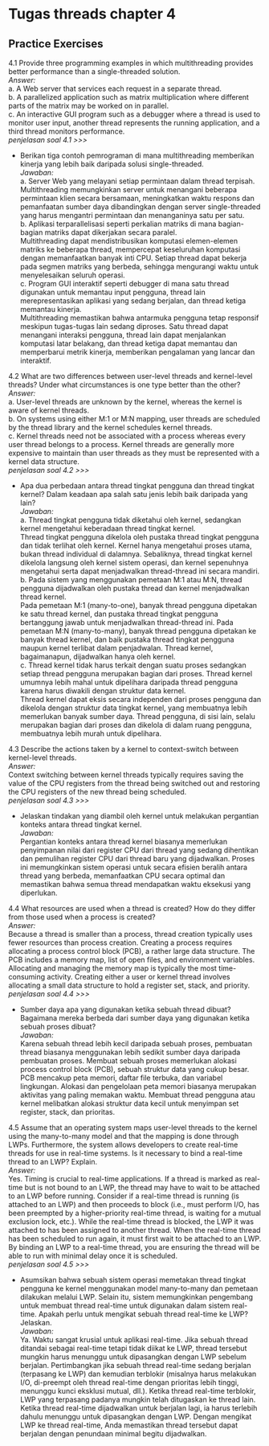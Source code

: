 # Tugas threads chapter 4 <br>
## **Practice Exercises** <br>
4.1 Provide three programming examples in which multithreading provides better performance than a single-threaded solution. <br>
*Answer:* <br>
a. A Web server that services each request in a separate thread. <br>
b. A parallelized application such as matrix multiplication where different parts of the matrix may be worked on in parallel. <br>
c. An interactive GUI program such as a debugger where a thread is used to monitor user input, another thread represents the running application, and a third thread monitors performance. <br>
*penjelasan soal 4.1 >>>* <br>
- Berikan tiga contoh pemrograman di mana multithreading memberikan kinerja yang lebih baik daripada solusi single-threaded. <br>
*Jawaban:* <br>
a. Server Web yang melayani setiap permintaan dalam thread terpisah. <br>
Multithreading memungkinkan server untuk menangani beberapa permintaan klien secara bersamaan, meningkatkan waktu respons dan pemanfaatan sumber daya dibandingkan dengan server single-threaded yang harus mengantri permintaan dan menanganinya satu per satu. <br>
b. Aplikasi terparallelisasi seperti perkalian matriks di mana bagian-bagian matriks dapat dikerjakan secara paralel. <br>
Multithreading dapat mendistribusikan komputasi elemen-elemen matriks ke beberapa thread, mempercepat keseluruhan komputasi dengan memanfaatkan banyak inti CPU. Setiap thread dapat bekerja pada segmen matriks yang berbeda, sehingga mengurangi waktu untuk menyelesaikan seluruh operasi. <br>
c. Program GUI interaktif seperti debugger di mana satu thread digunakan untuk memantau input pengguna, thread lain merepresentasikan aplikasi yang sedang berjalan, dan thread ketiga memantau kinerja. <br>
Multithreading memastikan bahwa antarmuka pengguna tetap responsif meskipun tugas-tugas lain sedang diproses. Satu thread dapat menangani interaksi pengguna, thread lain dapat menjalankan komputasi latar belakang, dan thread ketiga dapat memantau dan memperbarui metrik kinerja, memberikan pengalaman yang lancar dan interaktif. <br>

4.2 What are two differences between user-level threads and kernel-level threads? Under what circumstances is one type better than the other? <br>
*Answer:* <br>
a. User-level threads are unknown by the kernel, whereas the kernel is aware of kernel threads. <br>
b. On systems using either M:1 or M:N mapping, user threads are scheduled by the thread library and the kernel schedules kernel threads. <br>
c. Kernel threads need not be associated with a process whereas every user thread belongs to a process. Kernel threads are generally more expensive to maintain than user threads as they must be represented with a kernel data structure. <br>
*penjelasan soal 4.2 >>>* <br>
- Apa dua perbedaan antara thread tingkat pengguna dan thread tingkat kernel? Dalam keadaan apa salah satu jenis lebih baik daripada yang lain? <br>
*Jawaban:* <br>
a. Thread tingkat pengguna tidak diketahui oleh kernel, sedangkan kernel mengetahui keberadaan thread tingkat kernel. <br>
Thread tingkat pengguna dikelola oleh pustaka thread tingkat pengguna dan tidak terlihat oleh kernel. Kernel hanya mengetahui proses utama, bukan thread individual di dalamnya. Sebaliknya, thread tingkat kernel dikelola langsung oleh kernel sistem operasi, dan kernel sepenuhnya mengetahui serta dapat menjadwalkan thread-thread ini secara mandiri. <br>
b. Pada sistem yang menggunakan pemetaan M:1 atau M:N, thread pengguna dijadwalkan oleh pustaka thread dan kernel menjadwalkan thread kernel. <br>
Pada pemetaan M:1 (many-to-one), banyak thread pengguna dipetakan ke satu thread kernel, dan pustaka thread tingkat pengguna bertanggung jawab untuk menjadwalkan thread-thread ini. Pada pemetaan M:N (many-to-many), banyak thread pengguna dipetakan ke banyak thread kernel, dan baik pustaka thread tingkat pengguna maupun kernel terlibat dalam penjadwalan. Thread kernel, bagaimanapun, dijadwalkan hanya oleh kernel. <br>
c. Thread kernel tidak harus terkait dengan suatu proses sedangkan setiap thread pengguna merupakan bagian dari proses. Thread kernel umumnya lebih mahal untuk dipelihara daripada thread pengguna karena harus diwakili dengan struktur data kernel. <br>
Thread kernel dapat eksis secara independen dari proses pengguna dan dikelola dengan struktur data tingkat kernel, yang membuatnya lebih memerlukan banyak sumber daya. Thread pengguna, di sisi lain, selalu merupakan bagian dari proses dan dikelola di dalam ruang pengguna, membuatnya lebih murah untuk dipelihara. <br>

4.3 Describe the actions taken by a kernel to context-switch between kernel-level threads. <br>
*Answer:* <br>
Context switching between kernel threads typically requires saving the value of the CPU registers from the thread being switched out and restoring the CPU registers of the new thread being scheduled. <br>
*penjelasan soal 4.3 >>>* <br>
- Jelaskan tindakan yang diambil oleh kernel untuk melakukan pergantian konteks antara thread tingkat kernel. <br>
*Jawaban:* <br>
Pergantian konteks antara thread kernel biasanya memerlukan penyimpanan nilai dari register CPU dari thread yang sedang dihentikan dan pemulihan register CPU dari thread baru yang dijadwalkan. Proses ini memungkinkan sistem operasi untuk secara efisien beralih antara thread yang berbeda, memanfaatkan CPU secara optimal dan memastikan bahwa semua thread mendapatkan waktu eksekusi yang diperlukan. <br>

4.4 What resources are used when a thread is created? How do they differ from those used when a process is created? <br>
*Answer:* <br>
Because a thread is smaller than a process, thread creation typically uses fewer resources than process creation. Creating a process requires allocating a process control block (PCB), a rather large data structure. The PCB includes a memory map, list of open files, and environment variables. Allocating and managing the memory map is typically the most time-consuming activity. Creating either a user or kernel thread involves allocating a small data structure to hold a register set, stack, and priority. <br>
*penjelasan soal 4.4 >>>* <br>
- Sumber daya apa yang digunakan ketika sebuah thread dibuat? Bagaimana mereka berbeda dari sumber daya yang digunakan ketika sebuah proses dibuat? <br>
*Jawaban:* <br>
Karena sebuah thread lebih kecil daripada sebuah proses, pembuatan thread biasanya menggunakan lebih sedikit sumber daya daripada pembuatan proses. Membuat sebuah proses memerlukan alokasi process control block (PCB), sebuah struktur data yang cukup besar. PCB mencakup peta memori, daftar file terbuka, dan variabel lingkungan. Alokasi dan pengelolaan peta memori biasanya merupakan aktivitas yang paling memakan waktu. Membuat thread pengguna atau kernel melibatkan alokasi struktur data kecil untuk menyimpan set register, stack, dan prioritas. <br>

4.5 Assume that an operating system maps user-level threads to the kernel using the many-to-many model and that the mapping is done through LWPs. Furthermore, the system allows developers to create real-time threads for use in real-time systems. Is it necessary to bind a real-time thread to an LWP? Explain. <br>
*Answer:* <br>
Yes. Timing is crucial to real-time applications. If a thread is marked as real-time but is not bound to an LWP, the thread may have to wait to be attached to an LWP before running. Consider if a real-time thread is running (is attached to an LWP) and then proceeds to block (i.e., must perform I/O, has been preempted by a higher-priority real-time thread, is waiting for a mutual exclusion lock, etc.). While the real-time thread is blocked, the LWP it was attached to has been assigned to another thread. When the real-time thread has been scheduled to run again, it must first wait to be attached to an LWP. By binding an LWP to a real-time thread, you are ensuring the thread will be able to run with minimal delay once it is scheduled. <br>
*penjelasan soal 4.5 >>>* <br>
- Asumsikan bahwa sebuah sistem operasi memetakan thread tingkat pengguna ke kernel menggunakan model many-to-many dan pemetaan dilakukan melalui LWP. Selain itu, sistem memungkinkan pengembang untuk membuat thread real-time untuk digunakan dalam sistem real-time. Apakah perlu untuk mengikat sebuah thread real-time ke LWP? Jelaskan. <br>
*Jawaban:* <br>
Ya. Waktu sangat krusial untuk aplikasi real-time. Jika sebuah thread ditandai sebagai real-time tetapi tidak diikat ke LWP, thread tersebut mungkin harus menunggu untuk dipasangkan dengan LWP sebelum berjalan. Pertimbangkan jika sebuah thread real-time sedang berjalan (terpasang ke LWP) dan kemudian terblokir (misalnya harus melakukan I/O, di-preempt oleh thread real-time dengan prioritas lebih tinggi, menunggu kunci eksklusi mutual, dll.). Ketika thread real-time terblokir, LWP yang terpasang padanya mungkin telah ditugaskan ke thread lain. Ketika thread real-time dijadwalkan untuk berjalan lagi, ia harus terlebih dahulu menunggu untuk dipasangkan dengan LWP. Dengan mengikat LWP ke thread real-time, Anda memastikan thread tersebut dapat berjalan dengan penundaan minimal begitu dijadwalkan. <br>


